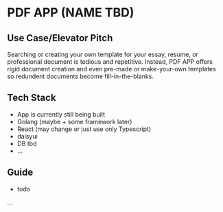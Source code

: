 # PDF APP (NAME TBD)

## Use Case/Elevator Pitch

Searching or creating your own template for your essay, resume, or professional document is tedious and repetitive. Instead, PDF APP offers rigid document creation and even pre-made or make-your-own templates so redundent documents become fill-in-the-blanks. 

## Tech Stack

- App is currently still being built
- Golang (maybe + some framework later)
- React (may change or just use only Typescript)
- daisyui
- DB tbd
- ...

## Guide

- todo

...
